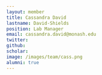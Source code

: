 ```yaml
---
layout: member
title: Cassandra David
lastname: David-Shields
position: Lab Manager
email: cassandra.david@monash.edu
twitter:
github:
scholar:
image: /images/team/cass.png 
alumni: true
---
```

